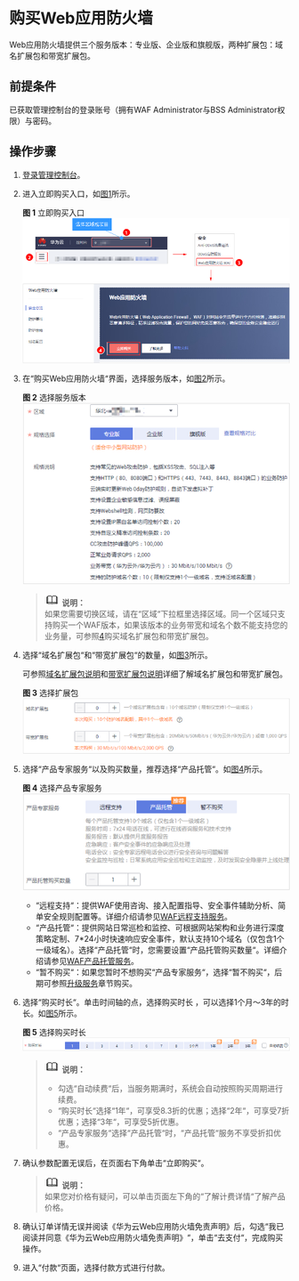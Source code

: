 # 购买Web应用防火墙<a name="waf_01_0109"></a>

Web应用防火墙提供三个服务版本：专业版、企业版和旗舰版，两种扩展包：域名扩展包和带宽扩展包。

## 前提条件<a name="zh-cn_topic_0110861189_section5331623210436"></a>

已获取管理控制台的登录账号（拥有WAF Administrator与BSS Administrator权限）与密码。

## 操作步骤<a name="zh-cn_topic_0110861189_section29942210739"></a>

1.  [登录管理控制台](https://console.huaweicloud.com/?locale=zh-cn)。
2.  进入立即购买入口，如[图1](#zh-cn_topic_0110861189_fig1521873317493)所示。

    **图 1**  立即购买入口<a name="zh-cn_topic_0110861189_fig1521873317493"></a>  
    ![](figures/立即购买入口.png "立即购买入口")

3.  在“购买Web应用防火墙“界面，选择服务版本，如[图2](#zh-cn_topic_0110861189_fig5029231715163)所示。

    **图 2**  选择服务版本<a name="zh-cn_topic_0110861189_fig5029231715163"></a>  
    ![](figures/选择服务版本.png "选择服务版本")

    >![](public_sys-resources/icon-note.gif) **说明：**   
    >如果您需要切换区域，请在“区域“下拉框里选择区域。同一个区域只支持购买一个WAF版本，如果该版本的业务带宽和域名个数不能支持您的业务量，可参照[4](#zh-cn_topic_0110861189_li107595815334)购买域名扩展包和带宽扩展包。  

4.  <a name="zh-cn_topic_0110861189_li107595815334"></a>选择“域名扩展包“和“带宽扩展包“的数量，如[图3](#zh-cn_topic_0110861189_fig1584718591691)所示。

    可参照[域名扩展包说明](域名扩展包说明.md)和[带宽扩展包说明](带宽扩展包说明.md)详细了解域名扩展包和带宽扩展包。

    **图 3**  选择扩展包<a name="zh-cn_topic_0110861189_fig1584718591691"></a>  
    ![](figures/选择扩展包.png "选择扩展包")

5.  选择“产品专家服务“以及购买数量，推荐选择“产品托管“。如[图4](#zh-cn_topic_0110861189_fig1526014115320)所示。

    **图 4**  选择产品专家服务<a name="zh-cn_topic_0110861189_fig1526014115320"></a>  
    ![](figures/选择产品专家服务.png "选择产品专家服务")

    -   “远程支持“：提供WAF使用咨询、接入配置指导、安全事件辅助分析、简单安全规则配置等。详细介绍请参见[WAF远程支持服务](WAF远程支持服务.md)。
    -   “产品托管“：提供网站日常巡检和监控、可根据网站架构和业务进行深度策略定制、7\*24小时快速响应安全事件，默认支持10个域名（仅包含1个一级域名）。选择“产品托管“时，您需要设置“产品托管购买数量“。详细介绍请参见[WAF产品托管服务](WAF产品托管服务.md)。
    -   “暂不购买“：如果您暂时不想购买“产品专家服务“，选择“暂不购买“，后期可参照[升级服务](升级服务.md)章节购买。

6.  选择“购买时长“。单击时间轴的点，选择购买时长 ，可以选择1个月～3年的时长。如[图5](#zh-cn_topic_0110861189_fig187417211963)所示。

    **图 5**  选择购买时长<a name="zh-cn_topic_0110861189_fig187417211963"></a>  
    ![](figures/选择购买时长.png "选择购买时长")

    >![](public_sys-resources/icon-note.gif) **说明：**   
    >-   勾选“自动续费“后，当服务期满时，系统会自动按照购买周期进行续费。  
    >-   “购买时长“选择“1年“，可享受8.3折的优惠；选择“2年“，可享受7折优惠；选择“3年“，可享受5折优惠。  
    >-   “产品专家服务“选择“产品托管“时，“产品托管“服务不享受折扣优惠。  

7.  确认参数配置无误后，在页面右下角单击“立即购买“。

    >![](public_sys-resources/icon-note.gif) **说明：**   
    >如果您对价格有疑问，可以单击页面左下角的“了解计费详情“了解产品价格。  

8.  确认订单详情无误并阅读《华为云Web应用防火墙免责声明》后，勾选“我已阅读并同意《华为云Web应用防火墙免责声明》“，单击“去支付“，完成购买操作。

1.  进入“付款“页面，选择付款方式进行付款。

